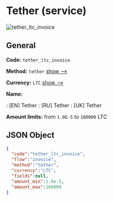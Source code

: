 
# Tether (service) 
![tether_ltc_invoice](https://static.openfintech.io/payment_methods/tether_ltc_invoice/logo.svg?w=400&c=v0.59.26#w200)  

## General 
 
**Code:** `tether_ltc_invoice` 
 
**Method:** `tether` 
 [show -->](/payment-methods/tether/) 
 
**Currency:** `LTC` [show -->](/currencies/LTC/) 
 
**Name:** 
 
:	[EN] Tether 
:	[RU] Tether 
:	[UK] Tether 
 
**Amount limits:** from `1.0E-5` to `100000` LTC 

## JSON Object 

```json
{
  "code":"tether_ltc_invoice",
  "flow":"invoice",
  "method":"tether",
  "currency":"LTC",
  "fields":null,
  "amount_min":1.0e-5,
  "amount_max":100000
}
```  
